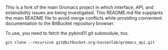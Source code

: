 This is a fork of the main Gromacs project in which interface, API, and extensibility issues are being investigated.
This README.md file supplants the main README file to avoid merge conflicts while providing convenient documentation to the BitBucket repository browser.

To use, you need to fetch the pybind11 git submodule, too.

    git clone --recursive git@bitbucket.org:kassonlab/gromacs_api.git